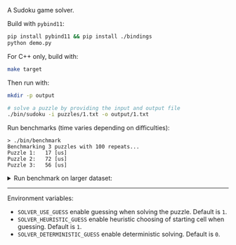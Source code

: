 
A Sudoku game solver. 

Build with `pybind11`:
```sh
pip install pybind11 && pip install ./bindings
python demo.py
```

For C++ only, build with:
```sh
make target
```

Then run with:
```sh
mkdir -p output

# solve a puzzle by providing the input and output file
./bin/sudoku -i puzzles/1.txt -o output/1.txt
```

Run benchmarks (time varies depending on difficulties):
```
> ./bin/benchmark
Benchmarking 3 puzzles with 100 repeats...
Puzzle 1:   17 [us]
Puzzle 2:   72 [us]
Puzzle 3:   56 [us]
```

<details>
<summary>
Run benchmark on larger dataset:
</summary>

```
# this is a very hard dataset...
> python benchmark.py /Users/monsoon/Code/repo/sudoku-dataset/all_17_clue_sudokus.txt
Read 49151 puzzles
Submitting tasks: 100%|████████████████████████████████████████████████████| 49151/49151 [00:01<00:00, 47697.24it/s]
Collecting results: 100%|███████████████████████████████████████████████████| 49151/49151 [00:08<00:00, 5551.66it/s]
------------------------------
Solved: 97.97%
Mean time: 676.5101549196329 us
Median time: 120.0 us
Max time: 302416 us
Min time: 18 us
1st quartile time: 53.0 us
3rd quartile time: 301.0 us
------------------------------
```

</details>

---

Environment variables:
- `SOLVER_USE_GUESS` enable guessing when solving the puzzle. Default is `1`.
- `SOLVER_HEURISTIC_GUESS` enable heuristic choosing of starting cell when guessing. Default is `1`.
- `SOLVER_DETERMINISTIC_GUESS` enable deterministic solving. Default is `0`.